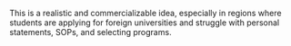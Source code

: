 This is a realistic and commercializable idea, especially in regions where students are applying for foreign universities and struggle with personal statements, SOPs, and selecting programs.
